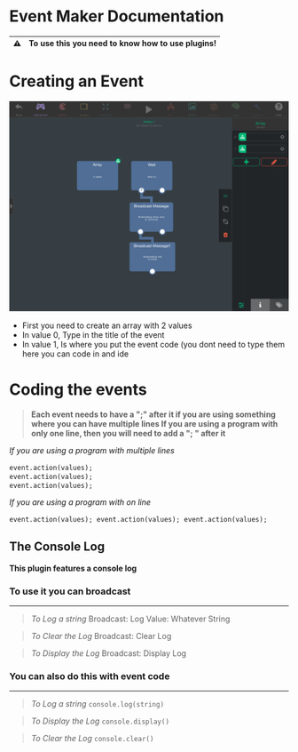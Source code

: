 # Event Maker Documentation

:warning: | To use this you need to know how to use plugins!
:---: | :---

# Creating an Event
![](https://raw.githubusercontent.com/Haynster/Event-Maker-Plug-In-Documentation/main/70FB8F11-6927-4D05-8DF9-9BE5D7254CD4.png)

- First you need to create an array with 2 values
- In value 0, Type in the title of the event
- In value 1, Is where you put the event code (you dont need to type them here you can code in and ide

# Coding the events
> **Each event needs to have a ";" after it if you are using something where you can have multiple lines
> If you are using a program with only one line, then you will need to add a "; " after it**

*If you are using a program with multiple lines*
```
event.action(values);
event.action(values);
event.action(values);
```
*If you are using a program with on line*
```
event.action(values); event.action(values); event.action(values);
```

## The Console Log
**This plugin features a console log**

### To use it you can broadcast
---
> *To Log a string*
> Broadcast: Log
> Value: Whatever String

> *To Clear the Log*
> Broadcast: Clear Log

> *To Display the Log*
> Broadcast: Display Log

### You can also do this with event code
---
> *To Log a string*
> `console.log(string)`

> *To Display the Log*
> `console.display()`

> *To Clear the Log*
> `console.clear()`
